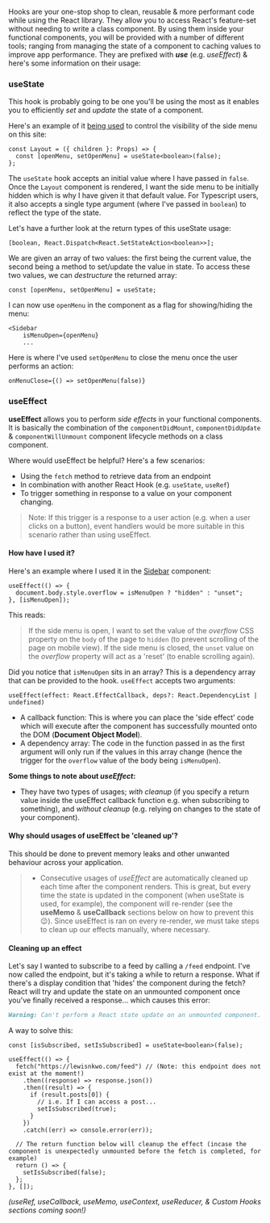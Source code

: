 Hooks are your one-stop shop to clean, reusable & more performant code while using the React library. They allow you to access React's feature-set without needing to write a class component. By using them inside your functional components, you will be provided with a number of different tools; ranging from managing the state of a component to caching values to improve app performance. They are prefixed with **_use_** (e.g. _useEffect_) & here's some information on their usage:

### useState

This hook is probably going to be one you'll be using the most as it enables you to efficiently _set_ and _update_ the state of a component.

Here's an example of it [being used](https://github.com/lewisnkwo/personal-site/blob/main/app/components/pages/layout/index.tsx#L35) to control the visibility of the side menu on this site:

```tsx
const Layout = ({ children }: Props) => {
  const [openMenu, setOpenMenu] = useState<boolean>(false);
};
```

The `useState` hook accepts an initial value where I have passed in `false`. Once the `Layout` component is rendered, I want the side menu to be initially hidden which is why I have given it that default value. For Typescript users, it also accepts a single type argument (where I've passed in `boolean`) to reflect the type of the state.

Let's have a further look at the return types of this useState usage:

```tsx
[boolean, React.Dispatch<React.SetStateAction<boolean>>];
```

We are given an array of two values: the first being the current value, the second being a method to set/update the value in state. To access these two values, we can _destructure_ the returned array:

```tsx
const [openMenu, setOpenMenu] = useState;
```

I can now use `openMenu` in the component as a flag for showing/hiding the menu:

```tsx
<Sidebar
    isMenuOpen={openMenu}
    ...
```

Here is where I've used `setOpenMenu` to close the menu once the user performs an action:

```tsx
onMenuClose={() => setOpenMenu(false)}
```

### useEffect

**useEffect** allows you to perform _side effects_ in your functional components. It is basically the combination of the `componentDidMount`, `componentDidUpdate` & `componentWillUnmount` component lifecycle methods on a class component.

Where would useEffect be helpful? Here's a few scenarios:

- Using the `fetch` method to retrieve data from an endpoint
- In combination with another React Hook (e.g. `useState`, `useRef`)
- To trigger something in response to a value on your component changing.

> Note: If this trigger is a response to a user action (e.g. when a user clicks on a button), event handlers would be more suitable in this scenario rather than using useEffect.

#### How have I used it?

Here's an example where I used it in the [Sidebar](https://github.com/lewisnkwo/personal-site/blob/main/app/components/shared/sidebar/index.tsx#L14) component:

```tsx
useEffect(() => {
  document.body.style.overflow = isMenuOpen ? "hidden" : "unset";
}, [isMenuOpen]);
```

This reads:

> If the side menu is open, I want to set the value of the _overflow_ CSS property on the `body` of the page to `hidden` (to prevent scrolling of the page on mobile view). If the side menu is closed, the `unset` value on the _overflow_ property will act as a 'reset' (to enable scrolling again).

Did you notice that `isMenuOpen` sits in an array? This is a dependency array that can be provided to the hook. `useEffect` accepts two arguments:

```tsx
useEffect(effect: React.EffectCallback, deps?: React.DependencyList | undefined)
```

- A callback function: This is where you can place the 'side effect' code which will execute after the component has successfully mounted onto the DOM (**Document Object Model**).
- A dependency array: The code in the function passed in as the first argument will only run if the values in this array change (hence the trigger for the `overflow` value of the body being `isMenuOpen`).

**Some things to note about _useEffect_:**

- They have two types of usages; _with cleanup_ (if you specify a return value inside the useEffect callback function e.g. when subscribing to something), and _without cleanup_ (e.g. relying on changes to the state of your component).

#### Why should usages of useEffect be 'cleaned up'?

This should be done to prevent memory leaks and other unwanted behaviour across your application.

> - Consecutive usages of _useEffect_ are automatically cleaned up each time after the component renders. This is great, but every time the state is updated in the component (when useState is used, for example), the component will re-render (see the **useMemo** & **useCallback** sections below on how to prevent this 😉). Since useEffect is ran on every re-render, we must take steps to clean up our effects manually, where necessary.

#### Cleaning up an effect

Let's say I wanted to subscribe to a feed by calling a `/feed` endpoint. I've now called the endpoint, but it's taking a while to return a response. What if there's a display condition that 'hides' the component during the fetch? React will try and update the state on an unmounted component once you've finally received a response... which causes this error:

```md
Warning: Can't perform a React state update on an unmounted component. This is a no-op, but it indicates a memory leak in your application. To fix, cancel all subscriptions and asynchronous tasks in a useEffect cleanup function.
```

A way to solve this:

```tsx
const [isSubscribed, setIsSubscribed] = useState<boolean>(false);

useEffect(() => {
  fetch("https://lewisnkwo.com/feed") // (Note: this endpoint does not exist at the moment!)
    .then((response) => response.json())
    .then((result) => {
      if (result.posts[0]) {
        // i.e. If I can access a post...
        setIsSubscribed(true);
      }
    })
    .catch((err) => console.error(err));

  // The return function below will cleanup the effect (incase the component is unexpectedly unmounted before the fetch is completed, for example)
  return () => {
    setIsSubscribed(false);
  };
}, []);
```

_(useRef, useCallback, useMemo, useContext, useReducer, & Custom Hooks sections coming soon!)_
